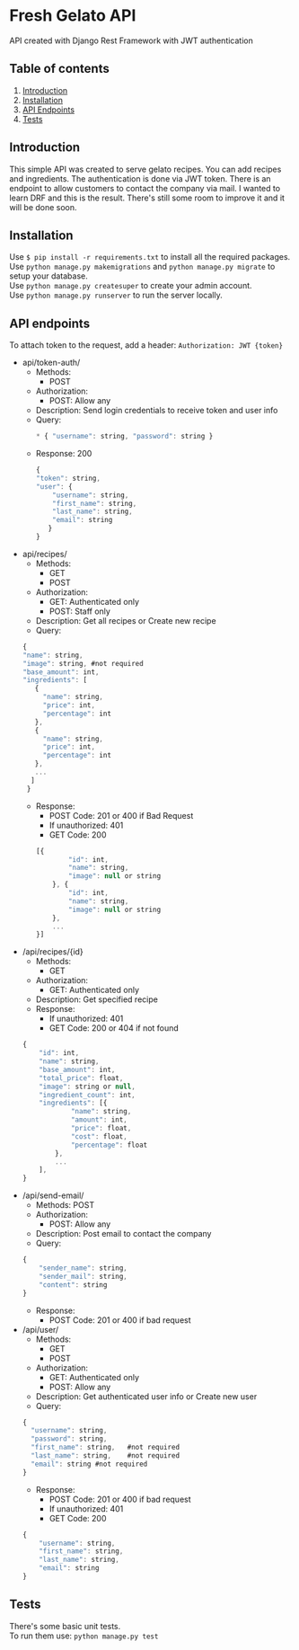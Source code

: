 # Fresh Gelato API
API created with Django Rest Framework with JWT authentication
## Table of contents
1. [Introduction](#introduction)
1. [Installation](#installation)
1. [API Endpoints](#api-endpoints)
1. [Tests](#tests)
## Introduction
This simple API was created to serve gelato recipes. You can add recipes and ingredients.
The authentication is done via JWT token.
There is an endpoint to allow customers to contact the company via mail.
I wanted to learn DRF and this is the result. There's still some room to improve it 
and it will be done soon.
## Installation
Use ` $ pip install -r requirements.txt ` to install all the required packages. <br/>
Use ` python manage.py makemigrations ` and ` python manage.py migrate ` to setup your database. <br/>
Use ` python manage.py createsuper ` to create your admin account. <br/>
Use ` python manage.py runserver ` to run the server locally. 
## API endpoints
To attach token to the request, add a header: ` Authorization: JWT {token} `
* api/token-auth/ 
  * Methods: 
    * POST
  * Authorization: 
    * POST: Allow any
  * Description: Send login credentials to receive token and user info 
  * Query: 
     ```javascript 
    * { "username": string, "password": string } 
     ```
  * Response: 200 
    ```javascript 
    {
    "token": string,
    "user": {
        "username": string,
        "first_name": string,
        "last_name": string,
        "email": string
       }
    }
    ```
* api/recipes/ 
  * Methods: 
    * GET    
    * POST
  * Authorization: 
    * GET: Authenticated only 
    * POST: Staff only 
  * Description: Get all recipes or Create new recipe 
  * Query: 
  ```javascript
  {
  "name": string,
  "image": string, #not required
  "base_amount": int,
  "ingredients": [
     {
       "name": string,
       "price": int,
       "percentage": int
     },
     {
       "name": string,
       "price": int,
       "percentage": int
     },
     ...
    ]
   }
  ``` 
  * Response: 
    * POST Code: 201 or 400 if Bad Request 
    * If unauthorized: 401
    * GET Code: 200 
    ```javascript 
    [{
            "id": int,
            "name": string,
            "image": null or string
        }, {
            "id": int,
            "name": string,
            "image": null or string
        },
        ...
    }]
    ``` 
* /api/recipes/{id} 
  * Methods:
    * GET
  * Authorization:
    * GET: Authenticated only
  * Description: Get specified recipe 
  * Response: 
    * If unauthorized: 401
    * GET Code: 200 or 404 if not found
  ```javascript
  {
      "id": int,
      "name": string,
      "base_amount": int,
      "total_price": float,
      "image": string or null,
      "ingredient_count": int,
      "ingredients": [{
              "name": string,
              "amount": int,
              "price": float,
              "cost": float,
              "percentage": float
          },
          ...
      ],
  }
  ```
* /api/send-email/ 
  * Methods: POST 
  * Authorization: 
    * POST: Allow any 
  * Description: Post email to contact the company 
  * Query:
  ```javascript
  {
      "sender_name": string,
      "sender_mail": string,
      "content": string
  }
  ```
  * Response:
    * POST Code: 201 or 400 if bad request
* /api/user/
  * Methods:
    * GET
    * POST
  * Authorization:
    * GET: Authenticated only
    * POST: Allow any
  * Description: Get authenticated user info or Create new user
  * Query:
  ```javascript
  {
    "username": string,
    "password": string,
    "first_name": string,	#not required
    "last_name": string,	#not required
    "email": string	#not required
  }
  ```
    * Response:
      * POST Code: 201 or 400 if bad request
      * If unauthorized: 401
      * GET Code: 200
  ```javascript
  {
      "username": string,
      "first_name": string,
      "last_name": string,
      "email": string
  }
  ```
## Tests
There's some basic unit tests. <br/>
To run them use: ` python manage.py test `
